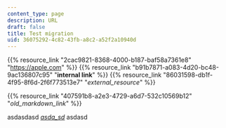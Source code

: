 ```yaml
---
content_type: page
description: URL
draft: false
title: Test migration
uid: 36075292-4c82-43fb-a8c2-a52f2a10940d
---
```

{{% resource_link "2cac9821-8368-4000-b187-baf58a7361e8" "https://apple.com" %}} {{% resource_link "b91b7871-a083-4d20-bc48-9ac136807c95" "**internal link**" %}} {{% resource_link "86031598-db1f-4f95-8f6d-2f6f773513e7" "*external\_resource*" %}}

{{% resource_link "407591b8-a2e3-4729-a6d7-532c10569b12" "*old\_markdown\_link*" %}}

asdasdasd [*asda\_sd*](https://google.com) asdasd